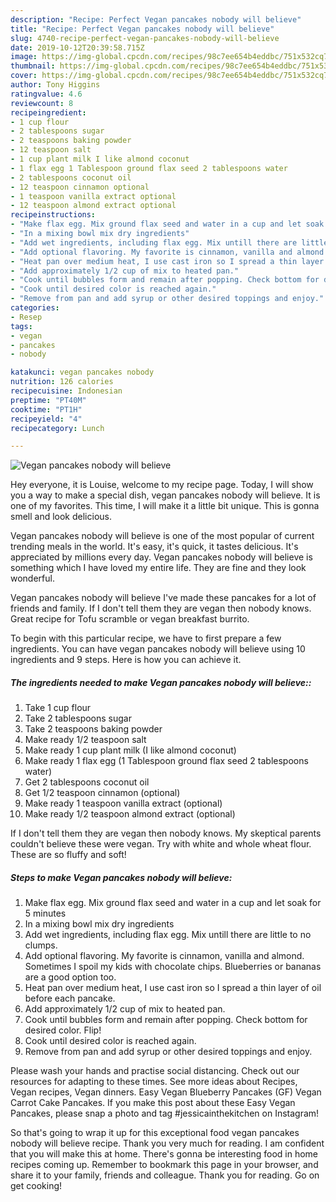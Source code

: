 ```yaml
---
description: "Recipe: Perfect Vegan pancakes nobody will believe"
title: "Recipe: Perfect Vegan pancakes nobody will believe"
slug: 4740-recipe-perfect-vegan-pancakes-nobody-will-believe
date: 2019-10-12T20:39:58.715Z
image: https://img-global.cpcdn.com/recipes/98c7ee654b4eddbc/751x532cq70/vegan-pancakes-nobody-will-believe-recipe-main-photo.jpg
thumbnail: https://img-global.cpcdn.com/recipes/98c7ee654b4eddbc/751x532cq70/vegan-pancakes-nobody-will-believe-recipe-main-photo.jpg
cover: https://img-global.cpcdn.com/recipes/98c7ee654b4eddbc/751x532cq70/vegan-pancakes-nobody-will-believe-recipe-main-photo.jpg
author: Tony Higgins
ratingvalue: 4.6
reviewcount: 8
recipeingredient:
- 1 cup flour
- 2 tablespoons sugar
- 2 teaspoons baking powder
- 12 teaspoon salt
- 1 cup plant milk I like almond coconut
- 1 flax egg 1 Tablespoon ground flax seed 2 tablespoons water
- 2 tablespoons coconut oil
- 12 teaspoon cinnamon optional
- 1 teaspoon vanilla extract optional
- 12 teaspoon almond extract optional
recipeinstructions:
- "Make flax egg. Mix ground flax seed and water in a cup and let soak for 5 minutes"
- "In a mixing bowl mix dry ingredients"
- "Add wet ingredients, including flax egg. Mix untill there are little to no clumps."
- "Add optional flavoring. My favorite is cinnamon, vanilla and almond. Sometimes I spoil my kids with chocolate chips. Blueberries or bananas are a good option too."
- "Heat pan over medium heat, I use cast iron so I spread a thin layer of oil before each pancake."
- "Add approximately 1/2 cup of mix to heated pan."
- "Cook until bubbles form and remain after popping. Check bottom for desired color. Flip!"
- "Cook until desired color is reached again."
- "Remove from pan and add syrup or other desired toppings and enjoy."
categories:
- Resep
tags:
- vegan
- pancakes
- nobody

katakunci: vegan pancakes nobody
nutrition: 126 calories
recipecuisine: Indonesian
preptime: "PT40M"
cooktime: "PT1H"
recipeyield: "4"
recipecategory: Lunch

---
```



![Vegan pancakes nobody will believe](https://img-global.cpcdn.com/recipes/98c7ee654b4eddbc/751x532cq70/vegan-pancakes-nobody-will-believe-recipe-main-photo.jpg)

Hey everyone, it is Louise, welcome to my recipe page. Today, I will show you a way to make a special dish, vegan pancakes nobody will believe. It is one of my favorites. This time, I will make it a little bit unique. This is gonna smell and look delicious.

Vegan pancakes nobody will believe is one of the most popular of current trending meals in the world. It's easy, it's quick, it tastes delicious. It's appreciated by millions every day. Vegan pancakes nobody will believe is something which I have loved my entire life. They are fine and they look wonderful.

Vegan pancakes nobody will believe I&#39;ve made these pancakes for a lot of friends and family. If I don&#39;t tell them they are vegan then nobody knows. Great recipe for Tofu scramble or vegan breakfast burrito.


To begin with this particular recipe, we have to first prepare a few ingredients. You can have vegan pancakes nobody will believe using 10 ingredients and 9 steps. Here is how you can achieve it.

##### The ingredients needed to make Vegan pancakes nobody will believe::

1. Take 1 cup flour
1. Take 2 tablespoons sugar
1. Take 2 teaspoons baking powder
1. Make ready 1/2 teaspoon salt
1. Make ready 1 cup plant milk (I like almond coconut)
1. Make ready 1 flax egg (1 Tablespoon ground flax seed 2 tablespoons water)
1. Get 2 tablespoons coconut oil
1. Get 1/2 teaspoon cinnamon (optional)
1. Make ready 1 teaspoon vanilla extract (optional)
1. Make ready 1/2 teaspoon almond extract (optional)


If I don&#39;t tell them they are vegan then nobody knows. My skeptical parents couldn&#39;t believe these were vegan. Try with white and whole wheat flour. These are so fluffy and soft! 

##### Steps to make Vegan pancakes nobody will believe:

1. Make flax egg. Mix ground flax seed and water in a cup and let soak for 5 minutes
1. In a mixing bowl mix dry ingredients
1. Add wet ingredients, including flax egg. Mix untill there are little to no clumps.
1. Add optional flavoring. My favorite is cinnamon, vanilla and almond. Sometimes I spoil my kids with chocolate chips. Blueberries or bananas are a good option too.
1. Heat pan over medium heat, I use cast iron so I spread a thin layer of oil before each pancake.
1. Add approximately 1/2 cup of mix to heated pan.
1. Cook until bubbles form and remain after popping. Check bottom for desired color. Flip!
1. Cook until desired color is reached again.
1. Remove from pan and add syrup or other desired toppings and enjoy.


Please wash your hands and practise social distancing. Check out our resources for adapting to these times. See more ideas about Recipes, Vegan recipes, Vegan dinners. Easy Vegan Blueberry Pancakes (GF) Vegan Carrot Cake Pancakes. If you make this post about these Easy Vegan Pancakes, please snap a photo and tag #jessicainthekitchen on Instagram! 

So that's going to wrap it up for this exceptional food vegan pancakes nobody will believe recipe. Thank you very much for reading. I am confident that you will make this at home. There's gonna be interesting food in home recipes coming up. Remember to bookmark this page in your browser, and share it to your family, friends and colleague. Thank you for reading. Go on get cooking!
